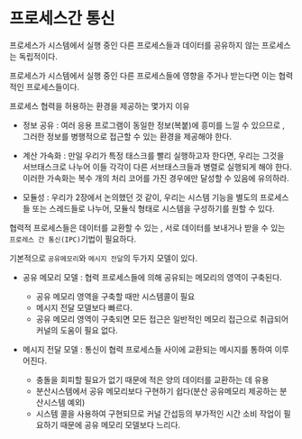 # 프로세스간 통신

프로세스가 시스템에서 실행 중인 다른 프로세스들과 데이터를 공유하지 않는 프로세스는 독립적이다.

프로세스가 시스템에서 실행 중인 다른 프로세스들에 영향을 주거나 받는다면 이는 협력적인 프로세스들이다.

프로세스 협력을 허용하는 환경을 제공하는 몇가지 이유

-   정보 공유 : 여러 응용 프로그램이 동일한 정보(복붙)에 흥미를 느낄 수 있으므로 , 그러한 정보를 병행적으로 접근할 수 있는 환경을 제공해야 한다.

-   계산 가속화 : 만일 우리가 특정 태스크를 빨리 실행하고자 한다면, 우리는 그것을 서브태스크로 나누어 이들 각각이 다른 서브태스크들과 병렬로 실행되게 해야 한다. 이러한 가속화는 복수 개의 처리 코어를 가진 경우에만 달성할 수 있음에 유의하라.

-   모듈성 : 우리가 2장에서 논의했던 것 같이, 우리는 시스템 기능을 별도의 프로세스들 또는 스레드들로 나누어, 모듈식 형태로 시스템을 구성하기를 원할 수 있다.

협력적 프로세스들은 데이터를 교환할 수 있는 , 서로 데이터를 보내거나 받을 수 있는 `프로레스 간 통신(IPC)`기법이 필요하다.

기본적으로 `공유메모리`와 `메시지 전달`의 두가지 모델이 있다.

-   공유 메모리 모델 : 협력 프로세스들에 의해 공유되는 메모리의 영역이 구축된다.

    -   공유 메모리 영역을 구축할 때만 시스템콜이 필요
    -   메시지 전달 모델보다 빠르다.
    -   공유 메모리 영역이 구축되면 모든 접근은 일반적인 메모리 접근으로 취급되어 커널의 도움이 필요 없다.

-   메시지 전달 모델 : 통신이 협력 프로세스들 사이에 교환되는 메시지를 통하여 이루어진다.
    -   충돌을 회피할 필요가 없기 때문에 적은 양의 데이터를 교환하는 데 유용
    -   분산시스템에서 공유 메모리보다 구현하기 쉽다(분산 공유메모리 제공하는 분산시스템 예외)
    -   시스템 콜을 사용하여 구현되므로 커널 간섭등의 부가적인 시간 소비 작업이 필요하기 때문에 공유 메모리 모델보다 느리다.
